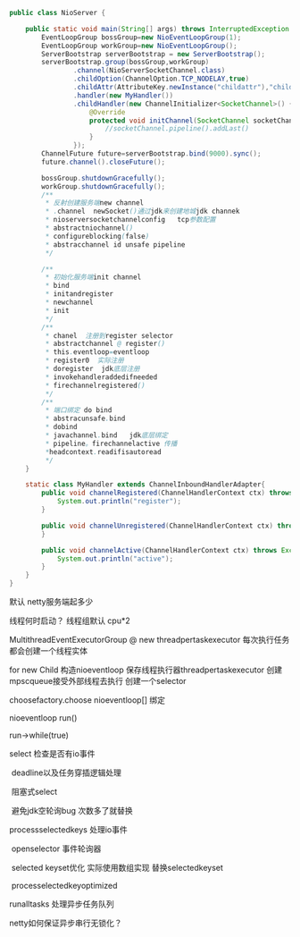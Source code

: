 ```java
public class NioServer {

    public static void main(String[] args) throws InterruptedException {
        EventLoopGroup bossGroup=new NioEventLoopGroup(1);
        EventLoopGroup workGroup=new NioEventLoopGroup();
        ServerBootstrap serverBootstrap = new ServerBootstrap();
        serverBootstrap.group(bossGroup,workGroup)
                .channel(NioServerSocketChannel.class)
                .childOption(ChannelOption.TCP_NODELAY,true)
                .childAttr(AttributeKey.newInstance("childattr"),"childvalue")
                .handler(new MyHandler())
                .childHandler(new ChannelInitializer<SocketChannel>() {
                    @Override
                    protected void initChannel(SocketChannel socketChannel) throws Exception {
                        //socketChannel.pipeline().addLast()
                    }
                });
        ChannelFuture future=serverBootstrap.bind(9000).sync();
        future.channel().closeFuture();

        bossGroup.shutdownGracefully();
        workGroup.shutdownGracefully();
        /**
         * 反射创建服务端new channel
         * .channel  newSocket()通过jdk来创建地城jdk channek
         * nioserversocketchannelconfig   tcp参数配置
         * abstractniochannel()
         * configureblocking(false)
         * abstracchannel id unsafe pipeline
         */

        /**
         * 初始化服务端init channel
         * bind
         * initandregister
         * newchannel
         * init
         */
        /**
         * chanel  注册到register selector
         * abstractchannel @ register()
         * this.eventloop=eventloop
         * register0  实际注册
         * doregister  jdk底层注册
         * invokehandleraddedifneeded
         * firechannelregistered()
         */
        /**
         * 端口绑定 do bind
         * abstracunsafe.bind
         * dobind
         * javachannel.bind   jdk底层绑定
         * pipeline。firechannelactive 传播
         *headcontext.readifisautoread
         */
    }

    static class MyHandler extends ChannelInboundHandlerAdapter{
        public void channelRegistered(ChannelHandlerContext ctx) throws Exception {
            System.out.println("register");
        }

        public void channelUnregistered(ChannelHandlerContext ctx) throws Exception {
        }

        public void channelActive(ChannelHandlerContext ctx) throws Exception {
            System.out.println("active");
        }
    }
}

```

默认 netty服务端起多少  



线程何时启动？  线程组默认 cpu*2

MultithreadEventExecutorGroup @    new threadpertaskexecutor 每次执行任务都会创建一个线程实体  

for new Child 构造nioeventloop    保存线程执行器threadpertaskexecutor  创建mpscqueue接受外部线程去执行    创建一个selector      

choosefactory.choose           nioeventloop[] 绑定



nioeventloop run()

run->while(true)



select 检查是否有io事件

​	deadline以及任务穿插逻辑处理

​	阻塞式select

​	避免jdk空轮询bug    次数多了就替换



processselectedkeys  处理io事件

​	openselector 事件轮询器

​	selected     keyset优化   实际使用数组实现 替换selectedkeyset

​	processelectedkeyoptimized

runalltasks    处理异步任务队列



netty如何保证异步串行无锁化？
